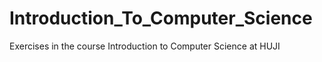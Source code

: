 # Introduction_To_Computer_Science
Exercises in the course Introduction to Computer Science at HUJI
